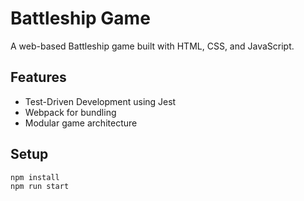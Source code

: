 # Battleship Game

A web-based Battleship game built with HTML, CSS, and JavaScript.

## Features

-   Test-Driven Development using Jest
-   Webpack for bundling
-   Modular game architecture

## Setup

```bash
npm install
npm run start
```
